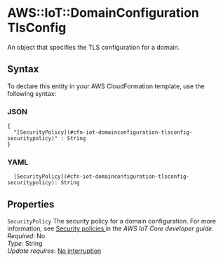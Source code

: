 # AWS::IoT::DomainConfiguration TlsConfig<a name="aws-properties-iot-domainconfiguration-tlsconfig"></a>

An object that specifies the TLS configuration for a domain\.

## Syntax<a name="aws-properties-iot-domainconfiguration-tlsconfig-syntax"></a>

To declare this entity in your AWS CloudFormation template, use the following syntax:

### JSON<a name="aws-properties-iot-domainconfiguration-tlsconfig-syntax.json"></a>

```
{
  "[SecurityPolicy](#cfn-iot-domainconfiguration-tlsconfig-securitypolicy)" : String
}
```

### YAML<a name="aws-properties-iot-domainconfiguration-tlsconfig-syntax.yaml"></a>

```
  [SecurityPolicy](#cfn-iot-domainconfiguration-tlsconfig-securitypolicy): String
```

## Properties<a name="aws-properties-iot-domainconfiguration-tlsconfig-properties"></a>

`SecurityPolicy`  <a name="cfn-iot-domainconfiguration-tlsconfig-securitypolicy"></a>
The security policy for a domain configuration\. For more information, see [Security policies ](https://docs.aws.amazon.com/iot/latest/developerguide/transport-security.html#tls-policy-table) in the *AWS IoT Core developer guide*\.  
*Required*: No  
*Type*: String  
*Update requires*: [No interruption](https://docs.aws.amazon.com/AWSCloudFormation/latest/UserGuide/using-cfn-updating-stacks-update-behaviors.html#update-no-interrupt)